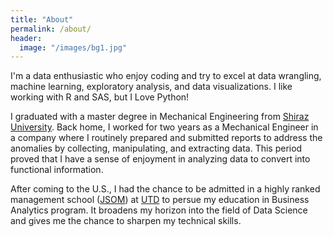 ```yaml
---
title: "About"
permalink: /about/
header:
  image: "/images/bg1.jpg"
---
```


I'm a data enthusiastic who enjoy coding and try to excel at data wrangling, machine learning, exploratory analysis, and data visualizations. I like working with R and SAS, but I Love Python!

I graduated with a master degree in Mechanical Engineering from [Shiraz University](https://en.wikipedia.org/wiki/Shiraz_University). Back home, I worked for two years as a Mechanical Engineer in a company where I routinely prepared and submitted reports to address the anomalies by collecting, manipulating, and extracting data. This period proved that I have a sense of enjoyment in analyzing data to convert into functional information.

After coming to the U.S., I had the chance to be admitted in a highly ranked management school ([JSOM](https://jindal.utdallas.edu/)) at [UTD](https://www.utdallas.edu/) to persue my education in Business Analytics program. It broadens my horizon into the field of Data Science and gives me the chance to sharpen my technical skills.  
